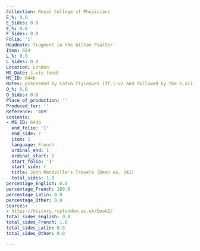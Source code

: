 ```yaml
---
Collection: Royal College of Physicians
E_%: 0.0
E_Sides: 0.0
F_%: 0.0
F_Sides: 0.0
Folia: '1'
Headnote: fragment in the Wilton Psalter
Item: 654
L_%: 0.0
L_Sides: 0.0
Location: London
MS_Date: s.xiv (med)
MS_ID: 644b
Notes: preceeded by Latin flyleaves (ff.i-v) and followed by the s.xiii Wilton Psalter
O_%: 0.0
O_Sides: 0.0
Place_of_production: ''
Produced_for: ''
Reference: '409'
contents:
- MS_ID: 644b
  end_folio: '1'
  end_side: r
  item: 1
  language: French
  ordinal_end: 1
  ordinal_start: 1
  start_folio: '1'
  start_side: r
  title: John Mandville's Travels (Dean no. 341)
  total_sides: 1.0
percentage_English: 0.0
percentage_French: 100.0
percentage_Latin: 0.0
percentage_Other: 0.0
sources:
- https://history.rcplondon.ac.uk/book1/
total_sides_English: 0.0
total_sides_French: 1.0
total_sides_Latin: 0.0
total_sides_Other: 0.0

---
```

